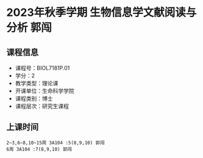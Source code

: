 # 2023年秋季学期 生物信息学文献阅读与分析 郭闯






## 课程信息

- 课程号：BIOL7181P.01
- 学分：2
- 教学类型：理论课
- 开课单位：生命科学学院
- 课程类别：博士
- 课程层次：研究生课程

## 上课时间

```
2~3,6~8,10~15周 3A104 :5(8,9,10) 郭闯
6周 3A104 :7(8,9,10) 郭闯
```


